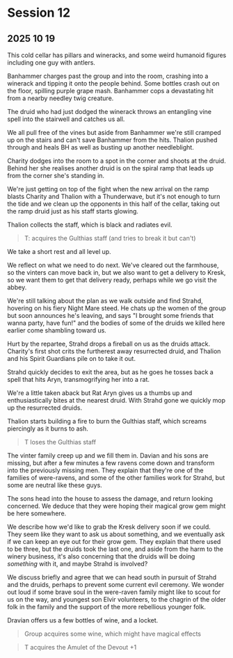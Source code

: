 # Session 12
## 2025 10 19

This cold cellar has pillars and wineracks, and some weird humanoid figures including one guy with antlers.

Banhammer charges past the group and into the room, crashing into a winerack and tipping it onto the people behind. Some bottles crash out on the floor, spilling purple grape mash. Banhammer cops a devastating hit from a nearby needley twig creature.

The druid who had just dodged the winerack throws an entangling vine spell into the stairwell and catches us all.

We all pull free of the vines but aside from Banhammer we're still cramped up on the stairs and can't save Banhammer from the hits. Thalion pushed through and heals BH as well as busting up another needleblight.

Charity dodges into the room to a spot in the corner and shoots at the druid. Behind her she realises another druid is on the spiral ramp that leads up from the corner she's standing in.

We're just getting on top of the fight when the new arrival on the ramp blasts Charity and Thalion with a Thunderwave, but it's not enough to turn the tide and we clean up the opponents in this half of the cellar, taking out the ramp druid just as his staff starts glowing.

Thalion collects the staff, which is black and radiates evil.

> T: acquires the Gulthias staff (and tries to break it but can't)

We take a short rest and all level up.

We reflect on what we need to do next. We've cleared out the farmhouse, so the vinters can move back in, but we also want to get a delivery to Kresk, so we want them to get that delivery ready, perhaps while we go visit the abbey.

We're still talking about the plan as we walk outside and find Strahd, hovering on his fiery Night Mare steed. He chats up the women of the group but soon announces he's leaving, and says "I brought some friends that wanna party, have fun!" and the bodies of some of the druids we killed here earlier come shambling toward us.

Hurt by the repartee, Strahd drops a fireball on us as the druids attack. Charity's first shot crits the furtherest away resurrected druid, and Thalion and his Spirit Guardians pile on to take it out.

Strahd quickly decides to exit the area, but as he goes he tosses back a spell that hits Aryn, transmogrifying her into a rat.

We're a little taken aback but Rat Aryn gives us a thumbs up and enthusiastically bites at the nearest druid. With Strahd gone we quickly mop up the resurrected druids.

Thalion starts building a fire to burn the Gulthias staff, which screams piercingly as it burns to ash.

> T loses the Gulthias staff

The vinter family creep up and we fill them in. Davian and his sons are missing, but after a few minutes a few ravens come down and transform into the previously missing men. They explain that they're one of the families of were-ravens, and some of the other families work for Strahd, but some are neutral like these guys.

The sons head into the house to assess the damage, and return looking concerned. We deduce that they were hoping their magical grow gem might be here somewhere.

We describe how we'd like to grab the Kresk delivery soon if we could. They seem like they want to ask us about something, and we eventually ask if we can keep an eye out for their grow gem. They explain that there used to be three, but the druids took the last one, and aside from the harm to the winery business, it's also concerning that the druids will be doing *something* with it, and maybe Strahd is involved?

We discuss briefly and agree that we can head south in pursuit of Strahd and the druids, perhaps to prevent some current evil ceremony. We wonder out loud if some brave soul in the were-raven family might like to scout for us on the way, and youngest son Elvir volunteers, to the chagrin of the older folk in the family and the support of the more rebellious younger folk.

Dravian offers us a few bottles of wine, and a locket.

> Group acquires some wine, which might have magical effects

> T acquires the Amulet of the Devout +1